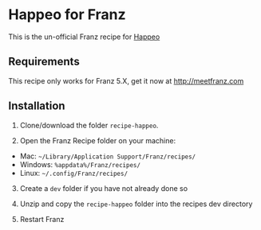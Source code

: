# Happeo for Franz

This is the un-official Franz recipe for [Happeo](https://www.happeo.com/)

## Requirements

This recipe only works for Franz 5.X, get it now at http://meetfranz.com

## Installation

1. Clone/download the folder `recipe-happeo`.

2. Open the Franz Recipe folder on your machine:
  * Mac: `~/Library/Application Support/Franz/recipes/`
  * Windows: `%appdata%/Franz/recipes/`
  * Linux: `~/.config/Franz/recipes/`

3. Create a `dev` folder if you have not already done so

4. Unzip and copy the `recipe-happeo` folder into the recipes dev directory

5. Restart Franz

